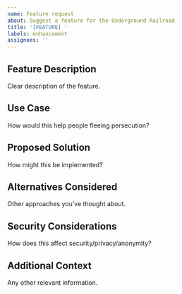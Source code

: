 ```yaml
---
name: Feature request
about: Suggest a feature for the Underground Railroad
title: '[FEATURE] '
labels: enhancement
assignees: ''
---
```


## Feature Description

Clear description of the feature.

## Use Case

How would this help people fleeing persecution?

## Proposed Solution

How might this be implemented?

## Alternatives Considered

Other approaches you've thought about.

## Security Considerations

How does this affect security/privacy/anonymity?

## Additional Context

Any other relevant information.
